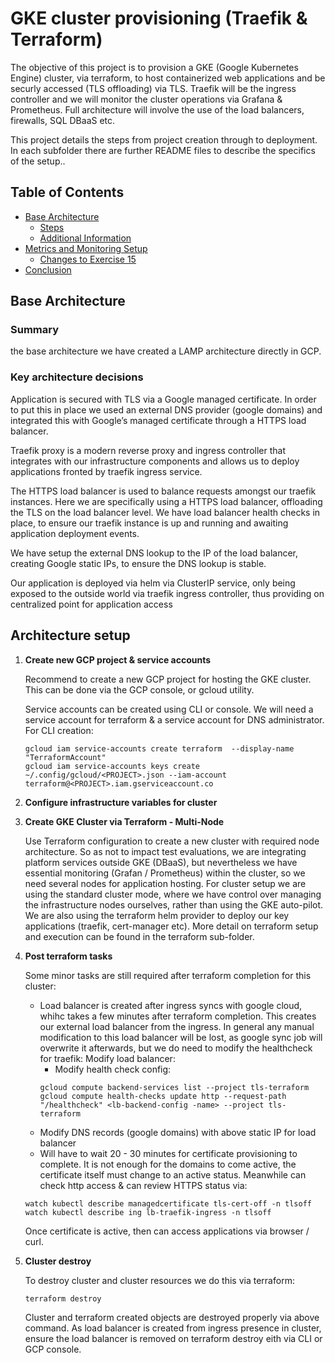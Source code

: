 # GKE cluster provisioning (Traefik & Terraform)

The objective of this project is to provision a GKE (Google Kubernetes Engine) cluster, via terraform, to host containerized web applications and be securly accessed (TLS offloading) via TLS.
Traefik will be the ingress controller and we will monitor the cluster operations via Grafana & Prometheus.
Full architecture will involve the use of the load balancers, firewalls, SQL DBaaS etc. 

This project details the steps from project creation through to deployment. In each subfolder there are further README files to describe the specifics of the setup..

## Table of Contents

- [Base Architecture](#base-architecture)
  - [Steps](#steps)
  - [Additional Information](#additional-information)
- [Metrics and Monitoring Setup](#metrics-and-monitoring-setup)
  - [Changes to Exercise 15](#changes-to-exercise-15)
- [Conclusion](#conclusion)

## Base Architecture

### Summary

the base architecture we have created a LAMP architecture directly in GCP.

### Key architecture decisions

Application is secured with TLS via a Google managed certificate. In order to put this in place we used an external DNS provider (google domains) and integrated this with Google’s managed certificate through a HTTPS load balancer.

Traefik proxy is a modern reverse proxy and ingress controller that integrates with our infrastructure components and allows us to deploy applications fronted by traefik ingress service.

The HTTPS load balancer is used to balance requests amongst our traefik instances. Here we are specifically using a HTTPS load balancer, offloading the TLS on the load balancer level. We have load balancer health checks in place, to ensure our traefik instance is up and running and awaiting application deployment events.

We have setup the external DNS lookup to the IP of the load balancer, creating Google static IPs, to ensure the DNS lookup is stable.

Our application is deployed via helm via ClusterIP service, only being exposed to the outside world via traefik ingress controller, thus providing on centralized point for application access

## Architecture setup

1. **Create new GCP project & service accounts**

   Recommend to create a new GCP project for hosting the GKE cluster. This can be done via the GCP console, or gcloud utility.

   Service accounts can be created using CLI or console. We will need a service account for terraform & a service account for DNS administrator. For CLI creation:

   ```
   gcloud iam service-accounts create terraform  --display-name "TerraformAccount"
   gcloud iam service-accounts keys create ~/.config/gcloud/<PROJECT>.json --iam-account terraform@<PROJECT>.iam.gserviceaccount.co
   ```


2. **Configure infrastructure variables for cluster**



3. **Create GKE Cluster via Terraform - Multi-Node**

   Use Terraform configuration to create a new cluster with required node architecture. So as not to impact test evaluations, we are integrating platform services outside GKE (DBaaS), but nevertheless we have essential monitoring (Grafan / Prometheus) within the cluster, so we need several nodes for application hosting. 
   For cluster setup we are using the standard cluster mode, where we have control over managing the infrastructure nodes ourselves, rather than using the GKE auto-pilot.
   We are also using the terraform helm provider to deploy our key applications (traefik, cert-manager etc).
   More detail on terraform setup and execution can be found in the terraform sub-folder.

4. **Post terraform tasks**

   Some minor tasks are still required after terraform completion for this cluster:
   - Load balancer is created after ingress syncs with google cloud, whihc takes a few minutes after terraform completion. This creates our external load balancer from the ingress. In general any manual modification to this load balancer will be lost, as google sync job will overwrite it afterwards, but we do need to modify the healthcheck for traefik: 
   Modify load balancer:
      - Modify health check config:
      ```
      gcloud compute backend-services list --project tls-terraform
      gcloud compute health-checks update http --request-path "/healthcheck" <lb-backend-config -name> --project tls-terraform
      ```
   - Modify DNS records (google domains) with above static IP for load balancer
   - Will have to wait 20 - 30 minutes for certificate provisioning to complete. It is not enough for the domains to come active, the certificate itself must change to an active status. Meanwhile can check http access & can review HTTPS status via:
   ```
   watch kubectl describe managedcertificate tls-cert-off -n tlsoff
   watch kubectl describe ing lb-traefik-ingress -n tlsoff
   ```

   Once certificate is active, then can access applications via browser / curl.

4. **Cluster destroy**

   To destroy cluster and cluster resources we do this via terraform:
   ```
   terraform destroy
   ```

   Cluster and terraform created objects are destroyed properly via above command.
   As load balancer is created from ingress presence in cluster, ensure the load balancer is removed on terraform destroy eith via CLI or GCP console.